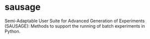 # sausage
Semi-Adaptable User Suite for Advanced Generation of Experiments (SAUSAGE): Methods to support the running of batch experiments in Python.
